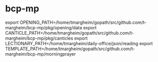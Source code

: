 # bcp-mp

export OPENING_PATH=/home/tmargheim/gopath/src/github.com/t-margheim/bcp-mp/pkg/opening/data
export CANTICLE_PATH=/home/tmargheim/gopath/src/github.com/t-margheim/bcp-mp/pkg/canticles
export LECTIONARY_PATH=/home/tmargheim/daily-office/json/reading
export TEMPLATE_PATH=/home/tmargheim/gopath/src/github.com/t-margheim/bcp-mp/morningprayer